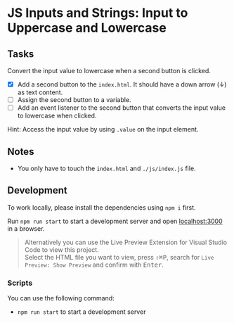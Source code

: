 # JS Inputs and Strings: Input to Uppercase and Lowercase

## Tasks

Convert the input value to lowercase when a second button is clicked.

- [x] Add a second button to the `index.html`. It should have a down arrow (&darr;) as text content.
- [ ] Assign the second button to a variable.
- [ ] Add an event listener to the second button that converts the input value to lowercase when clicked.

Hint: Access the input value by using `.value` on the input element.

## Notes

- You only have to touch the `index.html` and `./js/index.js` file.

## Development

To work locally, please install the dependencies using `npm i` first.

Run `npm run start` to start a development server and open [localhost:3000](http://localhost:3000) in a browser.

> Alternatively you can use the Live Preview Extension for Visual Studio Code to view this project.  
> Select the HTML file you want to view, press <kbd>⇧</kbd><kbd>⌘</kbd><kbd>P</kbd>, search for `Live Preview: Show Preview` and confirm with <kbd>Enter</kbd>.

### Scripts

You can use the following command:

- `npm run start` to start a development server

